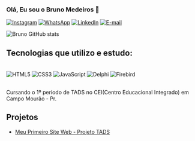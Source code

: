### Olá, Eu sou o Bruno Medeiros 👋

[![Instagram](https://img.shields.io/badge/Instagram-E4405F?style=for-the-badge&logo=instagram&logoColor=white)](https://www.instagram.com/brunormedeiros_/)
[![WhatsApp](https://img.shields.io/badge/WhatsApp-25D366?style=for-the-badge&logo=whatsapp&logoColor=white)](https://wa.me/5544997336744?text=Olá,%20vim%20pelo%20seu%20GitHub!)
[![LinkedIn](https://img.shields.io/badge/LinkedIn-0077B5?style=for-the-badge&logo=linkedin&logoColor=white)](https://www.linkedin.com/feed/?trk=onboarding-landing)
[![E-mail](https://img.shields.io/badge/Gmail-D14836?style=for-the-badge&logo=gmail&logoColor=white)](https://mail.google.com/mail/u/0/?tab=rm&ogbl#inbox?compose=CllgCJlHFTVHSBwCJGvlCnWdjrvVrvMWTwvHlZmvfgtxcfzCFWCmcvPCsRsVbxKfbMFXQLDCJfg)


![Bruno GitHub stats](https://github-readme-stats.vercel.app/api?username=BrunoSoriedem&show_icon=true&theme=radical)

## Tecnologias que utilizo e estudo:

<div style="display: inline_block"><br/>
    <img align="center" alt="HTML5" src="https://img.shields.io/badge/HTML5-E34F26?style=for-the-badge&logo=html5&logoColor=white" />
    <img align="center" alt="CSS3" src="https://img.shields.io/badge/CSS3-1572B6?style=for-the-badge&logo=css3&logoColor=white" />
    <img align="center" alt="JavaScript" src="https://img.shields.io/badge/JavaScript-F7DF1E?style=for-the-badge&logo=javascript&logoColor=black" />
    <img align="center" alt="Delphi" src="https://img.shields.io/badge/Delphi_RAD_Studio-B22222?style=for-the-badge&logo=delphi&logoColor=white" />
    <img align="center" alt="Firebird" src="https://img.shields.io/badge/Firebird%20SQL-E34F26?style=for-the-badge&logo=firebird&logoColor=white" />
</div> <br/>

Cursando o 1º período de TADS no CEI(Centro Educacional Integrado) em Campo Mourão - Pr.

## Projetos
- [Meu Primeiro Site Web - Projeto TADS](https://karnatia-world.vercel.app/)<br/>
